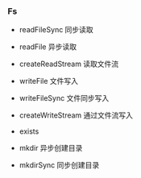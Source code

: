 ### Fs

- readFileSync 同步读取
- readFile 异步读取
- createReadStream 读取文件流
- writeFile 文件写入
- writeFileSync 文件同步写入

- createWriteStream 通过文件流写入

- exists   

- mkdir 异步创建目录
- mkdirSync 同步创建目录